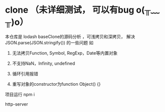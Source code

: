 # clone （未详细测试， 可以有bug o(╥﹏╥)o）
本仓库是 lodash baseClone的源码分析 ，可浅拷贝和深拷贝， 解决JSON.parse(JSON.stringify()) 的一些问题 如

1. 无法拷贝Function, Symbol, RegExp，Date等内置对象

2. 不支持NaN，Infinity, undefined

3. 循环引用报错

4. 重写对象的constructor为function Object() {}



项目运行
npm i

http-server

